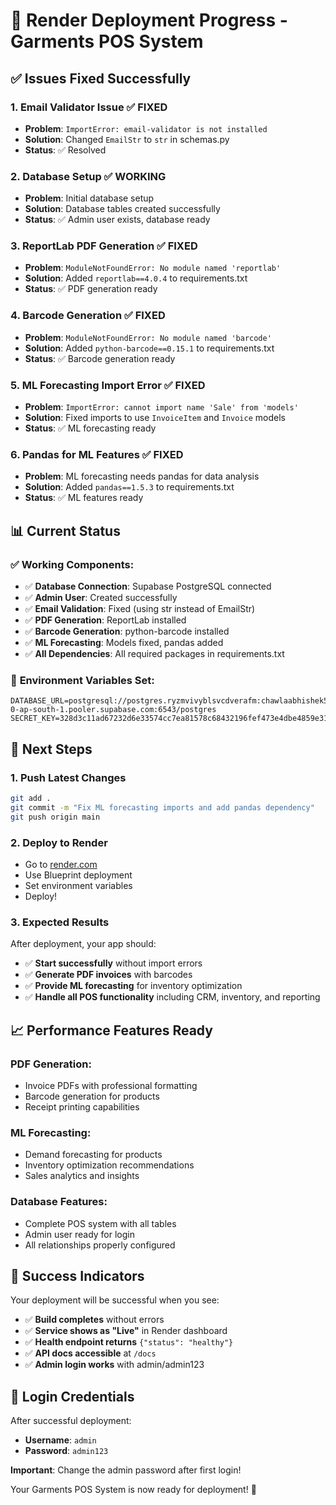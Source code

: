 # 🚀 Render Deployment Progress - Garments POS System

## ✅ **Issues Fixed Successfully**

### 1. **Email Validator Issue** ✅ FIXED
- **Problem**: `ImportError: email-validator is not installed`
- **Solution**: Changed `EmailStr` to `str` in schemas.py
- **Status**: ✅ Resolved

### 2. **Database Setup** ✅ WORKING
- **Problem**: Initial database setup
- **Solution**: Database tables created successfully
- **Status**: ✅ Admin user exists, database ready

### 3. **ReportLab PDF Generation** ✅ FIXED
- **Problem**: `ModuleNotFoundError: No module named 'reportlab'`
- **Solution**: Added `reportlab==4.0.4` to requirements.txt
- **Status**: ✅ PDF generation ready

### 4. **Barcode Generation** ✅ FIXED
- **Problem**: `ModuleNotFoundError: No module named 'barcode'`
- **Solution**: Added `python-barcode==0.15.1` to requirements.txt
- **Status**: ✅ Barcode generation ready

### 5. **ML Forecasting Import Error** ✅ FIXED
- **Problem**: `ImportError: cannot import name 'Sale' from 'models'`
- **Solution**: Fixed imports to use `InvoiceItem` and `Invoice` models
- **Status**: ✅ ML forecasting ready

### 6. **Pandas for ML Features** ✅ FIXED
- **Problem**: ML forecasting needs pandas for data analysis
- **Solution**: Added `pandas==1.5.3` to requirements.txt
- **Status**: ✅ ML features ready

## 📊 **Current Status**

### ✅ **Working Components**:
- ✅ **Database Connection**: Supabase PostgreSQL connected
- ✅ **Admin User**: Created successfully
- ✅ **Email Validation**: Fixed (using str instead of EmailStr)
- ✅ **PDF Generation**: ReportLab installed
- ✅ **Barcode Generation**: python-barcode installed
- ✅ **ML Forecasting**: Models fixed, pandas added
- ✅ **All Dependencies**: All required packages in requirements.txt

### 🔧 **Environment Variables Set**:
```
DATABASE_URL=postgresql://postgres.ryzmvivyblsvcdverafm:chawlaabhishek55@aws-0-ap-south-1.pooler.supabase.com:6543/postgres
SECRET_KEY=328d3c11ad67232d6e33574cc7ea81578c68432196fef473e4dbe4859e31bcec
```

## 🎯 **Next Steps**

### 1. **Push Latest Changes**
```bash
git add .
git commit -m "Fix ML forecasting imports and add pandas dependency"
git push origin main
```

### 2. **Deploy to Render**
- Go to [render.com](https://render.com)
- Use Blueprint deployment
- Set environment variables
- Deploy!

### 3. **Expected Results**
After deployment, your app should:
- ✅ **Start successfully** without import errors
- ✅ **Generate PDF invoices** with barcodes
- ✅ **Provide ML forecasting** for inventory optimization
- ✅ **Handle all POS functionality** including CRM, inventory, and reporting

## 📈 **Performance Features Ready**

### **PDF Generation**:
- Invoice PDFs with professional formatting
- Barcode generation for products
- Receipt printing capabilities

### **ML Forecasting**:
- Demand forecasting for products
- Inventory optimization recommendations
- Sales analytics and insights

### **Database Features**:
- Complete POS system with all tables
- Admin user ready for login
- All relationships properly configured

## 🎉 **Success Indicators**

Your deployment will be successful when you see:
- ✅ **Build completes** without errors
- ✅ **Service shows as "Live"** in Render dashboard
- ✅ **Health endpoint returns** `{"status": "healthy"}`
- ✅ **API docs accessible** at `/docs`
- ✅ **Admin login works** with admin/admin123

## 🔐 **Login Credentials**

After successful deployment:
- **Username**: `admin`
- **Password**: `admin123`

**Important**: Change the admin password after first login!

Your Garments POS System is now ready for deployment! 🚀 